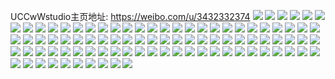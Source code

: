 UCCwWstudio主页地址: https://weibo.com/u/3432332374 
![](https://wx4.sinaimg.cn/mw2000/cc953c56gy1h94cmy8vxlj21sc2dsnpd.jpg) 
![](https://wx4.sinaimg.cn/mw2000/cc953c56gy1h94cmzng3gj21sc2dsu0x.jpg) 
![](https://wx4.sinaimg.cn/mw2000/cc953c56gy1h94cn0u3wqj21sc2dsnpd.jpg) 
![](https://wx4.sinaimg.cn/mw2000/cc953c56gy1h94cmx2g2xj21sc2dsu0x.jpg) 
![](https://wx4.sinaimg.cn/mw2000/cc953c56gy1h94cn2z0mej22632w44qs.jpg) 
![](https://wx4.sinaimg.cn/mw2000/cc953c56gy1h94cn5ih1uj21sc2dsu0x.jpg) 
![](https://wx4.sinaimg.cn/mw2000/cc953c56gy1h94cn79o1mj21sc2ds7wi.jpg) 
![](https://wx4.sinaimg.cn/mw2000/cc953c56gy1h94cn910btj21sc2dsx6p.jpg) 
![](https://wx4.sinaimg.cn/mw2000/cc953c56gy1h94cnaoaqfj21sc2ds1ky.jpg) 
![](https://wx4.sinaimg.cn/mw2000/cc953c56gy1h94clsfy41j21kb233b29.jpg) 
![](https://wx4.sinaimg.cn/mw2000/cc953c56gy1h94clu1u57j21sc2dskjl.jpg) 
![](https://wx4.sinaimg.cn/mw2000/cc953c56gy1h94clqn4zhj21sc2dshdt.jpg) 
![](https://wx4.sinaimg.cn/mw2000/cc953c56gy1h94cluyk2kj21sc2ds4mx.jpg) 
![](https://wx4.sinaimg.cn/mw2000/cc953c56gy1h94clwbfdtj21sc2dsqv5.jpg) 
![](https://wx4.sinaimg.cn/mw2000/cc953c56gy1h94clxr46dj21sc2dsu0x.jpg) 
![](https://wx4.sinaimg.cn/mw2000/cc953c56gy1h94ckux5iqj226v2x61kz.jpg) 
![](https://wx4.sinaimg.cn/mw2000/cc953c56gy1h94cl4nvl9j22802yonpf.jpg) 
![](https://wx4.sinaimg.cn/mw2000/cc953c56gy1h94ckwotlqj225a2v2u0x.jpg) 
![](https://wx4.sinaimg.cn/mw2000/cc953c56gy1h94cl6mot1j22c0340u0y.jpg) 
![](https://wx4.sinaimg.cn/mw2000/cc953c56gy1h94cksyanqj22802you0z.jpg) 
![](https://wx4.sinaimg.cn/mw2000/cc953c56gy1h94cl8p37uj21zd2n7u0x.jpg) 
![](https://wx4.sinaimg.cn/mw2000/cc953c56gy1h8wmi6mslrj22802yo4qq.jpg) 
![](https://wx4.sinaimg.cn/mw2000/cc953c56gy1h8wmi4g7ntj22652w7u0x.jpg) 
![](https://wx4.sinaimg.cn/mw2000/cc953c56gy1h8wmi5d2j4j22802yo1ky.jpg) 
![](https://wx4.sinaimg.cn/mw2000/cc953c56gy1h8wmi7upeqj22802yo7wi.jpg) 
![](https://wx4.sinaimg.cn/mw2000/cc953c56gy1h7c6jcpq8wj226z2xbb2c.jpg) 
![](https://wx4.sinaimg.cn/mw2000/cc953c56gy1h7c6jija3qj21n726y79z.jpg) 
![](https://wx4.sinaimg.cn/mw2000/cc953c56gy1h7c6j95qrbj22c0340qv5.jpg) 
![](https://wx4.sinaimg.cn/mw2000/cc953c56gy1h7c6jghfz6j21xa2keb2b.jpg) 
![](https://wx4.sinaimg.cn/mw2000/cc953c56gy1h7akeksd64j22c03404qq.jpg) 
![](https://wx4.sinaimg.cn/mw2000/cc953c56gy1h7akelzjaaj22c0340hdu.jpg) 
![](https://wx4.sinaimg.cn/mw2000/cc953c56gy1h7akenwhs0j22c03401kz.jpg) 
![](https://wx4.sinaimg.cn/mw2000/cc953c56gy1h7akejjnoij22c03404qq.jpg) 
![](https://wx4.sinaimg.cn/mw2000/cc953c56gy1h7akepu0s3j22c03401kz.jpg) 
![](https://wx4.sinaimg.cn/mw2000/cc953c56gy1h7akerf99aj22c0340hdv.jpg) 
![](https://wx4.sinaimg.cn/mw2000/cc953c56gy1h7aket0r9ij22c0340hdu.jpg) 
![](https://wx4.sinaimg.cn/mw2000/cc953c56gy1h7akeux5ubj223f2skb2a.jpg) 
![](https://wx4.sinaimg.cn/mw2000/cc953c56gy1h7akewg3q4j22562uw4qr.jpg) 
![](https://wx4.sinaimg.cn/mw2000/cc953c56gy1h6yba57fenj21r82cb1kx.jpg) 
![](https://wx4.sinaimg.cn/mw2000/cc953c56gy1h6yba5ycynj21n426tapw.jpg) 
![](https://wx4.sinaimg.cn/mw2000/cc953c56gy1h6yba70emij21x42k5asc.jpg) 
![](https://wx4.sinaimg.cn/mw2000/cc953c56gy1h6yba7xjhxj21vz2inaxv.jpg) 
![](https://wx4.sinaimg.cn/mw2000/cc953c56gy1h6yb8mbjhwj22c0340agd.jpg) 
![](https://wx4.sinaimg.cn/mw2000/cc953c56gy1h6yb8ndgvtj226x2x8npb.jpg) 
![](https://wx4.sinaimg.cn/mw2000/cc953c56gy1h6yb8ko43tj226v2x5kj2.jpg) 
![](https://wx4.sinaimg.cn/mw2000/cc953c56gy1h6yb8odpitj226u2x47wh.jpg) 
![](https://wx4.sinaimg.cn/mw2000/cc953c56gy1h6xulet1x8j20u0140wjy.jpg) 
![](https://wx4.sinaimg.cn/mw2000/cc953c56gy1h6xulgfurgj20u0140qdj.jpg) 
![](https://wx4.sinaimg.cn/mw2000/cc953c56gy1h6xuldw12rj20u0140dks.jpg) 
![](https://wx4.sinaimg.cn/mw2000/cc953c56gy1h6xulfp28rj20u0140491.jpg) 
![](https://wx4.sinaimg.cn/mw2000/cc953c56ly1h6ivodwindj22712xcdp7.jpg) 
![](https://wx4.sinaimg.cn/mw2000/cc953c56ly1h6ivoeqfn8j22c0340e81.jpg) 
![](https://wx4.sinaimg.cn/mw2000/cc953c56ly1h6ivocgmngj226x2x84qp.jpg) 
![](https://wx4.sinaimg.cn/mw2000/cc953c56ly1h6ivofidj2j22c03401kx.jpg) 
![](https://wx4.sinaimg.cn/mw2000/cc953c56ly1h6ivoggqh8j22c03401ky.jpg) 
![](https://wx4.sinaimg.cn/mw2000/cc953c56gy1h6guvdzay3j20u0161abp.jpg) 
![](https://wx4.sinaimg.cn/mw2000/cc953c56gy1h6guvcqkn6j20u0140q4j.jpg) 
![](https://wx4.sinaimg.cn/mw2000/cc953c56gy1h6guvfbvxkj20u014076d.jpg) 
![](https://wx4.sinaimg.cn/mw2000/cc953c56gy1h6guvhpu7ej20u014049y.jpg) 
![](https://wx4.sinaimg.cn/mw2000/cc953c56gy1h6cqasskbaj20u0140mz7.jpg) 
![](https://wx4.sinaimg.cn/mw2000/cc953c56gy1h6aj5singfj20u014075r.jpg) 
![](https://wx4.sinaimg.cn/mw2000/cc953c56gy1h6aj5wor7tj20u0140gpq.jpg) 
![](https://wx4.sinaimg.cn/mw2000/cc953c56gy1h6aj5q7lduj20u0141wnf.jpg) 
![](https://wx4.sinaimg.cn/mw2000/cc953c56gy1h65ibnje9qj20u0140tbf.jpg) 
![](https://wx4.sinaimg.cn/mw2000/cc953c56gy1h65ibonmzyj20u0140whk.jpg) 
![](https://wx4.sinaimg.cn/mw2000/cc953c56gy1h65ibpbekej20u01400uh.jpg) 
![](https://wx4.sinaimg.cn/mw2000/cc953c56gy1h65ibpz8czj20u0140wgn.jpg) 
![](https://wx4.sinaimg.cn/mw2000/cc953c56gy1h4d951cbbej22c03404qq.jpg) 
![](https://wx4.sinaimg.cn/mw2000/cc953c56gy1h4d94zwqlhj22c03404qq.jpg) 
![](https://wx4.sinaimg.cn/mw2000/cc953c56gy1h4d952irkdj22c0340x6p.jpg) 
![](https://wx4.sinaimg.cn/mw2000/cc953c56gy1h4d953uynbj22c0340x6p.jpg) 
![](https://wx4.sinaimg.cn/mw2000/cc953c56gy1h4c79diky9j223j2sqqv5.jpg) 
![](https://wx4.sinaimg.cn/mw2000/cc953c56gy1h4c79fldh0j224j2u14qr.jpg) 
![](https://wx4.sinaimg.cn/mw2000/cc953c56gy1h4c79c4cstj225q2vnqv6.jpg) 
![](https://wx4.sinaimg.cn/mw2000/cc953c56gy1h4c79hzuqyj227y2ylu0y.jpg) 
![](https://wx4.sinaimg.cn/mw2000/cc953c56gy1h4b5bthzqcj227n2y7b29.jpg) 
![](https://wx4.sinaimg.cn/mw2000/cc953c56gy1h4b5bsfyotj225a2v1npd.jpg) 
![](https://wx4.sinaimg.cn/mw2000/cc953c56gy1h4b5bv7sb5j22ao3284qq.jpg) 
![](https://wx4.sinaimg.cn/mw2000/cc953c56gy1h4b5bwdrpsj229g30l4nv.jpg) 
![](https://wx4.sinaimg.cn/mw2000/cc953c56gy1h4b56lb4lmj220d2ohb29.jpg) 
![](https://wx4.sinaimg.cn/mw2000/cc953c56gy1h4b56mdmjpj223d2sh7wh.jpg) 
![](https://wx4.sinaimg.cn/mw2000/cc953c56gy1h4b56n55i2j21lr250b29.jpg) 
![](https://wx4.sinaimg.cn/mw2000/cc953c56gy1h4b56nuszpj21zi2nc7wh.jpg) 
![](https://wx4.sinaimg.cn/mw2000/cc953c56gy1h47kigpykoj220i2oo1ky.jpg) 
![](https://wx4.sinaimg.cn/mw2000/cc953c56gy1h47kii97kqj226y2x9e82.jpg) 
![](https://wx4.sinaimg.cn/mw2000/cc953c56gy1h47kijjywcj227y2yle82.jpg) 
![](https://wx4.sinaimg.cn/mw2000/cc953c56gy1h47kifd473j228d2z6x6p.jpg) 
![](https://wx4.sinaimg.cn/mw2000/cc953c56gy1h47kdgn2pkj21ou294kjl.jpg) 
![](https://wx4.sinaimg.cn/mw2000/cc953c56gy1h47kdflt9pj22342s6x6p.jpg) 
![](https://wx4.sinaimg.cn/mw2000/cc953c56gy1h47kdjxzjfj22c03407wj.jpg) 
![](https://wx4.sinaimg.cn/mw2000/cc953c56gy1h47kdm9en0j224y2ulu0y.jpg) 

